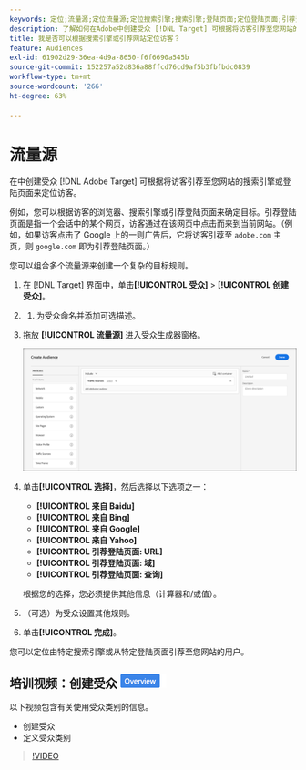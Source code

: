 ```yaml
---
keywords: 定位;流量源;定位流量源;定位搜索引擎;搜索引擎;登陆页面;定位登陆页面;引荐登陆页面
description: 了解如何在Adobe中创建受众 [!DNL Target] 可根据将访客引荐至您网站的搜索引擎或登陆页面来定位访客。
title: 我是否可以根据搜索引擎或引荐网站定位访客？
feature: Audiences
exl-id: 61902d29-36ea-4d9a-8650-f6f6690a545b
source-git-commit: 152257a52d836a88ffcd76cd9af5b3fbfbdc0839
workflow-type: tm+mt
source-wordcount: '266'
ht-degree: 63%

---
```


# 流量源

在中创建受众 [!DNL Adobe Target] 可根据将访客引荐至您网站的搜索引擎或登陆页面来定位访客。

例如，您可以根据访客的浏览器、搜索引擎或引荐登陆页面来确定目标。引荐登陆页面是指一个会话中的某个网页，访客通过在该网页中点击而来到当前网站。（例如，如果访客点击了 Google 上的一则广告后，它将访客引荐至 `adobe.com` 主页，则 `google.com` 即为引荐登陆页面。）

您可以组合多个流量源来创建一个复杂的目标规则。

1. 在 [!DNL Target] 界面中，单击&#x200B;**[!UICONTROL 受众]** > **[!UICONTROL 创建受众]**。
1. 
   1. 为受众命名并添加可选描述。
1. 拖放 **[!UICONTROL 流量源]** 进入受众生成器窗格。

   ![](assets/target_traffic_source.png)

1. 单击&#x200B;**[!UICONTROL 选择]**，然后选择以下选项之一：

   * **[!UICONTROL 来自 Baidu]**
   * **[!UICONTROL 来自 Bing]**
   * **[!UICONTROL 来自 Google]**
   * **[!UICONTROL 来自 Yahoo]**
   * **[!UICONTROL 引荐登陆页面: URL]**
   * **[!UICONTROL 引荐登陆页面: 域]**
   * **[!UICONTROL 引荐登陆页面: 查询]**

   根据您的选择，您必须提供其他信息（计算器和/或值）。

1. （可选）为受众设置其他规则。
1. 单击&#x200B;**[!UICONTROL 完成]**。

您可以定位由特定搜索引擎或从特定登陆页面引荐至您网站的用户。

## 培训视频：创建受众 ![概述徽章](/help/main/assets/overview.png)

以下视频包含有关使用受众类别的信息。

* 创建受众
* 定义受众类别

>[!VIDEO](https://video.tv.adobe.com/v/17392)
